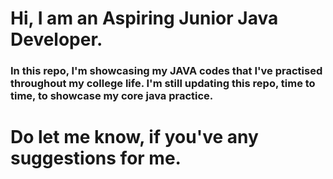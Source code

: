 # Hi, I am an Aspiring Junior Java Developer. 

### In this repo, I'm showcasing my JAVA codes that I've practised throughout my college life. I'm still updating this repo, time to time, to showcase my core java practice.

# Do let me know, if you've any suggestions for me. 
